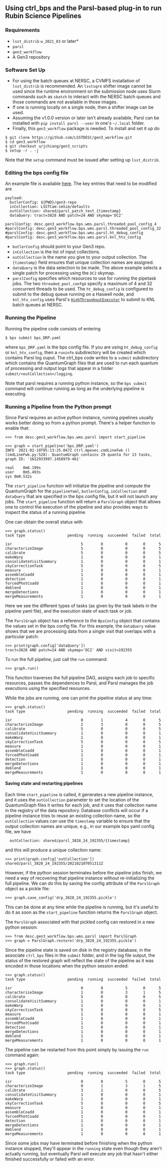 ## Using ctrl_bps and the Parsl-based plug-in to run Rubin Science Pipelines

### Requirements
* `lsst_distrib` `w_2021_03` or later*
* `parsl`
* `gen3_workflow`
* A Gen3 repository

### Software Set Up
* For using the batch queues at NERSC, a CVMFS installation of `lsst_distrib` is recommended.  An `lsstsqre` shifter image cannot be used since the runtime environment on the submission node uses Slurm commands such as `sbatch` to interact with the NERSC batch queues and those commands are not available in those images.
* If one is running locally on a single node, then a shifter image can be used.
* Assuming the v1.0.0 version or later isn't already available, Parsl can be installed with `pip install parsl --user` in one's `~/.local` folder.
* Finally, this `gen3_workflow` package is needed.  To install and set it up do
```
$ git clone https://github.com/LSSTDESC/gen3_workflow.git
$ cd gen3_workflow
$ git checkout u/jchiang/gen3_scripts
$ setup -r . -j
```
Note that the `setup` command must be issued after setting up `lsst_distrib`.

### Editing the bps config file
An example file is available [here](https://github.com/LSSTDESC/gen3_workflow/blob/u/jchiang/gen3_scripts/examples/bps_DRP.yaml).  The key entries that need to be modified are
```
payload:
  butlerConfig: ${PWD}/gen3-repo
  inCollection: LSSTCam-imSim/defaults
  outCollection: shared/parsl_patch_test_{timestamp}
  dataQuery: tract=3828 AND patch=24 AND skymap='DC2'

parslConfig: desc.gen3_workflow.bps.wms.parsl.threaded_pool_config_4
#parslConfig: desc.gen3_workflow.bps.wms.parsl.threaded_pool_config_32
#parslConfig: desc.gen3_workflow.bps.wms.parsl.ht_debug_config
#parslConfig: desc.gen3_workflow.bps.wms.parsl.knl_htx_config
```
* `butlerConfig` should point to your Gen3 repo.
* `inCollection` is the list of input collections.
* `outCollection` is the name you give to your output collection.  The `{timestamp}` field ensures that unique collection names are assigned.
* `dataQuery` is the data selection to be made.  The above example selects a single patch for processing using the `DC2` skymap.
* `parslConfig` specifies which resources to use for running the pipetask jobs.  The two `threaded_pool_confg`s specify a maximum of 4 and 32 concurrent threads to be used.  The `ht_debug_config` is configured to submit to the debug queue running on a Haswell node, and `knl_htx_config` uses Parsl's [`HighThroughputExecutor`](https://parsl.readthedocs.io/en/stable/userguide/execution.html#executors) to submit to KNL batch queues at NERSC.

### Running the Pipeline
Running the pipeline code consists of entering
```
$ bps submit bps_DRP.yaml
```
where `bps_DRP.yaml` is the bps config file.   If you are using `ht_debug_config` or `knl_htx_config`, then a `runinfo` subdirectory will be created which contains Parsl log ouput.  The ctrl_bps code writes to a `submit` subdirectory which contains the QuantumGraph files that are used to run each quantum of processing and output logs that appear in a folder `submit/<outCollection>/logging`.

Note that parsl requires a running python instance, so the `bps submit` command will continue running as long as the underlying pipeline is executing.

### Running a Pipeline from the Python prompt
Since Parsl requires an active python instance, running pipelines usually works better doing so from a python prompt.  There's a helper function to enable that:
```
>>> from desc.gen3_workflow.bps.wms.parsl import start_pipeline

>>> graph = start_pipeline('bps_DRP.yaml')
INFO  2021-02-10T05:13:25.047Z ctrl.mpexec.cmdLineFwk ()(cmdLineFwk.py:528)- QuantumGraph contains 29 quanta for 13 tasks, graph ID: '1612933997.1458979-461'

real	0m6.199s
user	0m5.493s
sys	0m0.532s
```
The `start_pipeline` function will initialize the pipeline and compute the QuantumGraph for the `pipelineYaml`, `butlerConfig`, `inCollection` and `dataQuery` that are specified in the bps config file, but it will not launch any jobs.   The `start_pipeline` function will return a `ParslGraph` object that allows one to control the execution of the pipeline and also provides ways to inspect the status of a running pipeline.

One can obtain the overall status with
```
>>> graph.status()
task type                   pending  running  succeeded  failed  total

isr                               5        0          0       0      5
characterizeImage                 5        0          0       0      5
calibrate                         5        0          0       0      5
makeWarp                          1        0          0       0      1
consolidateVisitSummary           1        0          0       0      1
skyCorrectionTask                 5        0          0       0      5
measure                           1        0          0       0      1
assembleCoadd                     1        0          0       0      1
detection                         1        0          0       0      1
forcedPhotCoadd                   1        0          0       0      1
deblend                           1        0          0       0      1
mergeDetections                   1        0          0       0      1
mergeMeasurements                 1        0          0       0      1
```
Here we see the different types of tasks (as given by the task labels in the pipeline yaml file), and the execution state of each task or job.

The `ParslGraph` object has a reference to the `BpsConfig` object that contains the values set in the bps config file.  For this example, the `dataQuery` value shows that we are processing data from a single visit that overlaps with a particular patch:
```
>>> print(graph.config['dataQuery'])
tract=3828 AND patch=24 AND skymap='DC2' AND visit=192355
```
To run the full pipeline, just call the `run` command:
```
>>> graph.run()
```
This function traverses the full pipeline DAG, assigns each job to specific resources, passes the dependences to Parsl, and Parsl manages the job executions using the specified resources.

While the jobs are running, one can print the pipeline status at any time:
```
>>> graph.status()
task type                   pending  running  succeeded  failed  total

isr                               0        1          4       0      5
characterizeImage                 2        3          0       0      5
calibrate                         5        0          0       0      5
consolidateVisitSummary           1        0          0       0      1
makeWarp                          1        0          0       0      1
skyCorrectionTask                 5        0          0       0      5
measure                           1        0          0       0      1
assembleCoadd                     1        0          0       0      1
forcedPhotCoadd                   1        0          0       0      1
detection                         1        0          0       0      1
mergeDetections                   1        0          0       0      1
deblend                           1        0          0       0      1
mergeMeasurements                 1        0          0       0      1
```

#### Saving state and restarting pipelines
Each time `start_pipeline` is called, it generates a new pipeline instance, and it uses the `outCollection` parameter to set the location of the QuantumGraph files it writes for each job, and it uses that collection name in the registry of the data repository.  Database conflicts will occur if a pipeline instance tries to reuse an existing collection name, so the `outCollection` values can use the `timestamp` variable to ensure that the output collection names are unique, e.g., in our example bps yaml config file, we have
```
  outCollection: shared/parsl_3828_24_192355/{timestamp}
```
and this will produce a unique collection name:
```
>>> print(graph.config['outCollection'])
shared/parsl_3828_24_192355/20210210T051311Z
```

However, if the python session terminates before the pipeline jobs finish, we need a way of recovering that pipeline instance without re-initializing the full pipeline.  We can do this by saving the config attribute of the `ParslGraph` object as a pickle file:
```
>>> graph.save_config('drp_3828_24_192355.pickle')
```
This can be done at any time while the pipeline is running, but it's useful to do it as soon as the `start_pipeline` function returns the `ParslGraph` object.

The `ParslGraph` associated with that pickled config can restored in a new python session:
```
>>> from desc.gen3_workflow.bps.wms.parsl import ParslGraph
>>> graph = ParslGraph.restore('drp_3828_24_192355.pickle')
```
Since the pipeline state is saved on disk in the registry database, in the associate `ctrl_bps` files in the `submit` folder, and in the log file output, the status of the restored graph will reflect the state of the pipeline as it was encoded in those locations when the python session ended:
```
>>> graph.status()
task type                   pending  running  succeeded  failed  total

isr                               0        0          5       0      5
characterizeImage                 1        0          3       1      5
calibrate                         5        0          0       0      5
consolidateVisitSummary           1        0          0       0      1
makeWarp                          1        0          0       0      1
skyCorrectionTask                 5        0          0       0      5
measure                           1        0          0       0      1
assembleCoadd                     1        0          0       0      1
forcedPhotCoadd                   1        0          0       0      1
detection                         1        0          0       0      1
mergeDetections                   1        0          0       0      1
deblend                           1        0          0       0      1
mergeMeasurements                 1        0          0       0      1
```
The pipeline can be restarted from this point simply by issuing the `run` command again:
```
>>> graph.run()
>>> graph.status()
task type                   pending  running  succeeded  failed  total

isr                               0        0          5       0      5
characterizeImage                 0        1          3       1      5
calibrate                         3        2          0       0      5
consolidateVisitSummary           1        0          0       0      1
makeWarp                          1        0          0       0      1
skyCorrectionTask                 5        0          0       0      5
measure                           1        0          0       0      1
assembleCoadd                     1        0          0       0      1
forcedPhotCoadd                   1        0          0       0      1
detection                         1        0          0       0      1
mergeDetections                   1        0          0       0      1
deblend                           1        0          0       0      1
mergeMeasurements                 1        0          0       0      1
```
Since some jobs may have terminated before finishing when the python instance stopped, they'll appear in the `running` state even though they aren't actually running, but eventually Parsl *will* execute any job that hasn't either finished successfully or failed with an error.
